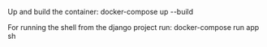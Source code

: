 Up and build the container:
    docker-compose up --build

For running the shell from the django project run:
    docker-compose run app sh
